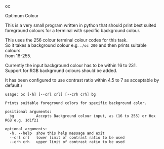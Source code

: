 oc

Optimum Colour

This is a very small program written in python that should print best suited\
foreground colours for a terminal with specific background colour.

This uses the 256 colour terminal colour codes for this task.\
So it takes a background colour e.g. `./oc 200` and then prints suitable colours\
from 16-255.

Currently the input background colour has to be within 16 to 231.\
Support for RGB background colours should be added.

It has been configured to use contrast ratio within 4.5 to 7 as acceptable by\
default.\

```
usage: oc [-h] [--crl crl] [--crh crh] bg

Prints suitable foreground colors for specific background color.

positional arguments:
  bg          Accepts Background colour input, as (16 to 255) or Hex RGB e.g. 1d1f21

optional arguments:
  -h, --help  show this help message and exit
  --crl crl   lower limit of contrast ratio to be used
  --crh crh   upper limit of contrast ratio to be used
```
